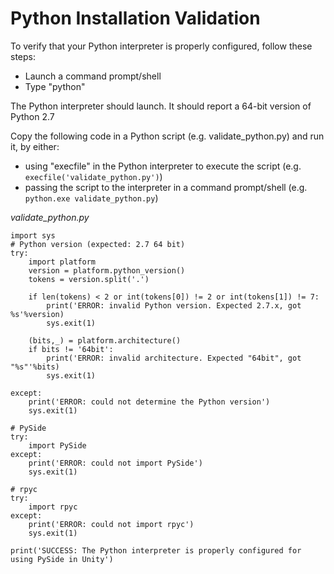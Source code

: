# Python Installation Validation
To verify that your Python interpreter is properly configured, follow these steps:
* Launch a command prompt/shell
* Type "python"

The Python interpreter should launch. It should report a 64-bit version of Python 2.7

Copy the following code in a Python script (e.g. validate_python.py) and run it, by either:
* using "execfile" in the Python interpreter to execute the script (e.g. `execfile('validate_python.py')`)
* passing the script to the interpreter in a command prompt/shell (e.g. `python.exe validate_python.py`)


*validate_python.py*
```
import sys
# Python version (expected: 2.7 64 bit)
try:
	import platform
	version = platform.python_version()
	tokens = version.split('.')

	if len(tokens) < 2 or int(tokens[0]) != 2 or int(tokens[1]) != 7:
		print('ERROR: invalid Python version. Expected 2.7.x, got %s'%version)
		sys.exit(1)
	
	(bits,_) = platform.architecture()
	if bits != '64bit':
		print('ERROR: invalid architecture. Expected "64bit", got "%s"'%bits)
		sys.exit(1)
	
except:
	print('ERROR: could not determine the Python version')
	sys.exit(1)

# PySide 
try:
	import PySide
except:
	print('ERROR: could not import PySide')
	sys.exit(1)

# rpyc
try:
	import rpyc
except:
	print('ERROR: could not import rpyc')
	sys.exit(1)
	
print('SUCCESS: The Python interpreter is properly configured for using PySide in Unity')
```